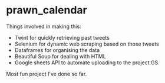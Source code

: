 # prawn_calendar

Things involved in making this:

- Twint for quickly retrieving past tweets
- Selenium for dynamic web scraping based on those tweets
- Dataframes for organising the data
- Beautiful Soup for dealing with HTML 
- Google sheets API to automate uploading to the project GS

Most fun project I've done so far.

